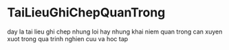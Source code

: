 # TaiLieuGhiChepQuanTrong
day la tai lieu ghi chep nhung loi hay nhung khai niem quan trong can xuyen xuot trong qua trinh nghien cuu va hoc tap
